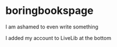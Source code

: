 # boringbookspage
I am ashamed to even write something

I added my account to LiveLib at the bottom
